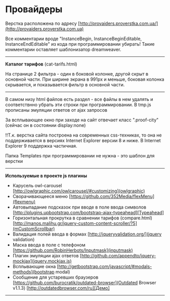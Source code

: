 Провайдеры
================

Верстка расположена по адресу [http://provaiders.proverstka.com.ua/](http://provaiders.proverstka.com.ua)

Все комментарии вроде "InstanceBegin, InstanceBeginEditable, InstanceEndEditable" из кода при программировании убирать! Такие комментарии оставляет шаблонизатор dreamweaver.


---------------------------------------------------------

**Каталог тарифов** (cat-tarifs.html)


На странице 2 фильтра - один в боковой колонке, другой скрыт в основной части. При ширине экрана в 991px и меньше, боковая колонка скрывается, и показывается фильтр в основной части.

---------------------------------------------------------


В самом низу html файлов есть раздел <!-- =temp JS --> - все файлы в нем удалять и соответствнно убрать эти строки при программировании.  В tmp.js прописаны эмуляции ответов от ajax запросов 

За всплывающее окно при заходе на сайт отвечает класс ".proof-city" (сейчас он в состоянии display:none)

!!Т.к. верстка сайта построена на современных css-техниках, то она не поддерживается в версиях Internet Explorer версии 8 и ниже. В Internet Explorer 9 поддержка частичная.

Папка Templates при программировании не нужна - это шаблон для верстки



---------------------------------------------------------
__Используемые в проекте js плагины__
* Карусель owl-carousel [http://owlgraphic.com/owlcarousel/#customizing](owlgraphic)
* Сворачивающееся меню [https://github.com/352Media/flexMenu](flexmenu)
* Автовыпадание подсказок при вводе в поле ввода символов [http://plugins.upbootstrap.com/bootstrap-ajax-typeahead][Typeahead]
* Горизонтальная прокрутка в сравнении тарифов (compare.html) [http://manos.malihu.gr/jquery-custom-content-scroller/?5](mCustomScrollbar)
* Валидация полей ввода в формах [http://jqueryvalidation.org/](jquery validation)
* Маска ввода в поле с телефоном [https://github.com/RobinHerbots/Inputmask](inputmask)
* Плагин эмуляции ajax ответов [http://github.com/appendto/jquery-mockjax](jquery.mockjax.js)
* Всплывающие окна [http://getbootstrap.com/javascript/#modals-methods](bootstrap modal)
* Сообщение для устаревших браузеров [https://github.com/burocratik/outdated-browser](Outdated Browser v1.1.3) [http://outdatedbrowser.com/ru][Демо]

---------------------------------------------------------
